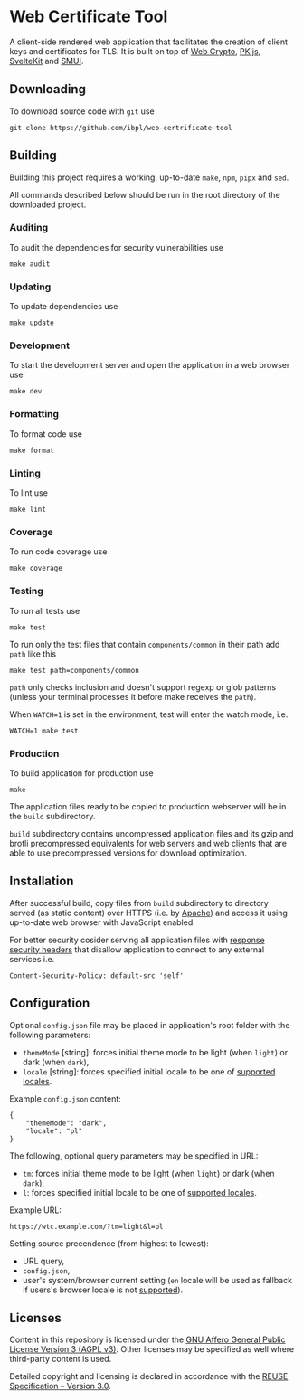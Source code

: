 <!--
SPDX-License-Identifier: AGPL-3.0-only
SPDX-FileCopyrightText: 2024 Informatyka Boguslawski sp. z o.o. sp.k. <https://www.ib.pl>
-->

# Web Certificate Tool

A client-side rendered web application that facilitates the creation of client keys and certificates for TLS. It is built on top of [Web Crypto](https://en.wikipedia.org/wiki/Web_Cryptography_API), [PKIjs](https://pkijs.org/), [SvelteKit](https://kit.svelte.dev/) and [SMUI](https://sveltematerialui.com/).

## Downloading

To download source code with `git` use

```
git clone https://github.com/ibpl/web-certrificate-tool
```

## Building

Building this project requires a working, up-to-date `make`, `npm`, `pipx` and `sed`.

All commands described below should be run in the root directory of the downloaded project.

### Auditing

To audit the dependencies for security vulnerabilities use

```
make audit
```

### Updating

To update dependencies use

```
make update
```

### Development

To start the development server and open the application in a web browser use

```
make dev
```

### Formatting

To format code use

```
make format
```

### Linting

To lint use

```
make lint
```

### Coverage

To run code coverage use

```
make coverage
```

### Testing

To run all tests use

```
make test
```

To run only the test files that contain `components/common` in their path add `path` like this

```
make test path=components/common
```

`path` only checks inclusion and doesn't support regexp or glob patterns (unless your terminal processes it before make receives the `path`).

When `WATCH=1` is set in the environment, test will enter the watch mode, i.e.

```
WATCH=1 make test
```

### Production

To build application for production use

```
make
```

The application files ready to be copied to production webserver will be in the `build` subdirectory.

`build` subdirectory contains uncompressed application files and its gzip and brotli precompressed equivalents for web servers and web clients that are able to use precompressed versions for download optimization.

## Installation

After successful build, copy files from `build` subdirectory to directory served (as static content) over HTTPS (i.e. by [Apache](https://httpd.apache.org/)) and access it using up-to-date web browser with JavaScript enabled.

For better security cosider serving all application files with [response security headers](https://developer.mozilla.org/en-US/docs/Web/HTTP/CSP) that disallow application to connect to any external services i.e.

```
Content-Security-Policy: default-src 'self'
```

## Configuration

Optional `config.json` file may be placed in application's root folder with the following parameters:

- `themeMode` [string]: forces initial theme mode to be light (when `light`) or dark (when `dark`),
- `locale` [string]: forces specified initial locale to be one of [supported locales](src/lib/i18n/lang.json).

Example `config.json` content:

```
{
	"themeMode": "dark",
	"locale": "pl"
}
```

The following, optional query parameters may be specified in URL:

- `tm`: forces initial theme mode to be light (when `light`) or dark (when `dark`),
- `l`: forces specified initial locale to be one of [supported locales](src/lib/i18n/lang.json).

Example URL:

```
https://wtc.example.com/?tm=light&l=pl
```

Setting source precendence (from highest to lowest):

- URL query,
- `config.json`,
- user's system/browser current setting (`en` locale will be used as fallback if users's browser locale is not [supported](src/lib/i18n/lang.json)).

## Licenses

Content in this repository is licensed under the [GNU Affero General Public License Version 3 (AGPL v3)](LICENSES/AGPL-3.0-only.txt). Other licenses may be specified as well where third-party content is used.

Detailed copyright and licensing is declared in accordance with the [REUSE Specification – Version 3.0](https://reuse.software/spec/).
